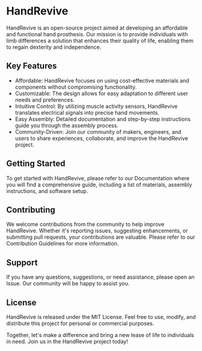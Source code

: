 HandRevive
===============

HandRevive is an open-source project aimed at developing an affordable and functional hand prosthesis. Our mission is to provide individuals with limb differences a solution that enhances their quality of life, enabling them to regain dexterity and independence.

Key Features
----------

- Affordable: HandRevive focuses on using cost-effective materials and components without compromising functionality.
- Customizable: The design allows for easy adaptation to different user needs and preferences.
- Intuitive Control: By utilizing muscle activity sensors, HandRevive translates electrical signals into precise hand movements.
- Easy Assembly: Detailed documentation and step-by-step instructions guide you through the assembly process.
- Community-Driven: Join our community of makers, engineers, and users to share experiences, collaborate, and improve the HandRevive project.

Getting Started
-----

To get started with HandRevive, please refer to our Documentation where you will find a comprehensive guide, including a list of materials, assembly instructions, and software setup.

Contributing
-----

We welcome contributions from the community to help improve HandRevive. Whether it's reporting issues, suggesting enhancements, or submitting pull requests, your contributions are valuable. Please refer to our Contribution Guidelines for more information.

Support
-----

If you have any questions, suggestions, or need assistance, please open an Issue. Our community will be happy to assist you.

License
-----

HandRevive is released under the MIT License. Feel free to use, modify, and distribute this project for personal or commercial purposes.


Together, let's make a difference and bring a new lease of life to individuals in need. Join us in the HandRevive project today!